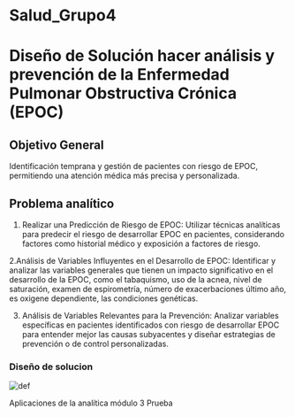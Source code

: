 # Salud_Grupo4
# **Diseño de Solución hacer análisis y prevención de la Enfermedad Pulmonar Obstructiva Crónica (EPOC)**

## **Objetivo General**

Identificación temprana y gestión de pacientes con riesgo de EPOC, permitiendo una atención médica más precisa y personalizada.

## **Problema analítico**


1. Realizar una Predicción de Riesgo de EPOC:
Utilizar técnicas analíticas para predecir el riesgo de desarrollar EPOC en pacientes, considerando factores como historial médico y exposición a factores de riesgo.

2.Análisis de Variables Influyentes en el Desarrollo de EPOC:
Identificar y analizar las variables generales que tienen un impacto significativo en el desarrollo de la EPOC, como el tabaquismo, uso de la acnea, nivel de saturación, examen de espirometría, número de exacerbaciones último año, es oxigene dependiente, las condiciones genéticas.

3. Análisis de Variables Relevantes para la Prevención:
Analizar variables específicas en pacientes identificados con riesgo de desarrollar EPOC para entender mejor las causas subyacentes y diseñar estrategias de prevención o de control personalizadas.

### **Diseño de solucion**

![def](https://github.com/andresquinttero/Salud_Grupo4/assets/100113128/713e9d49-9285-46f9-8c95-654cae834326)

Aplicaciones de la analítica módulo 3
Prueba
